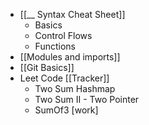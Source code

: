 
- [[__ Syntax Cheat Sheet]]
	- Basics
	- Control Flows
	- Functions
- [[Modules and imports]]
- [[Git Basics]]
- Leet Code [[Tracker]]
	- Two Sum Hashmap
	- Two Sum II - Two Pointer 
	- SumOf3 [work]
